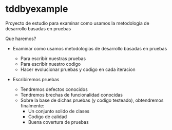 # tddbyexample
Proyecto de estudio para examinar como usamos la metodologia de desarrollo basadas en pruebas

Que haremos?

- Examinar como usamos metodologias  de desarrollo basadas en pruebas
	- Para escribir nuestras pruebas
	- Para escribir nuestro codigo
	- Hacer evolucionar pruebas y codigo en cada iteracion
  
- Escribiremos pruebas
	- Tendremos defectos conocidos
	- Tendremos brechas de funcionalidad conocidas
	- Sobre la base de dichas pruebas (y codigo testeado), obtendremos finalmente:
		- Un conjunto solido de clases
		- Codigo de calidad
		- Buena covertura de pruebas
